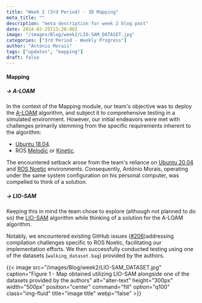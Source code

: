 ```yaml
---
title: "Week 2 (3rd Period) - 3D Mapping"
meta_title: ""
description: "meta description for week 2 blog post"
date: 2024-02-25T13:28:00Z
image: "/images/Blog/week2/LIO-SAM_DATASET.jpg"
categories: ["3rd Period - Weekly Progress"]
author: "António Morais"
tags: ["updates", "mapping"]
draft: false
---
```


#### Mapping

##### → A-LOAM

<!-- Regarding the Mapping module, the team planned to implement the SLAM algorithm [A-LOAM](https://github.com/HKUST-Aerial-Robotics/A-LOAM) and test it in simulation. At first there were a few set backs, the requirements of the algorithm itself: -->
In the context of the Mapping module, our team's objective was to deploy the [A-LOAM](https://github.com/HKUST-Aerial-Robotics/A-LOAM) algorithm, and subject it to comprehensive testing in a simulated environment. However, our initial endeavors were met with challenges primarily stemming from the specific requirements inherent to the algorithm:

- [Ubuntu 18.04](https://ubuntu.com/18-04).
- ROS [Melodic](http://wiki.ros.org/melodic/Installation/Ubuntu) or [Kinetic](http://wiki.ros.org/kinetic/Installation/Ubuntu).

<!-- This was a set back because the team works with [Ubuntu 20.04](https://releases.ubuntu.com/focal/) and [ROS Noetic](http://wiki.ros.org/noetic/Installation/Ubuntu). For that reason António Morais has the same setup on his personal computer and had to find a solution. Fortunatly the authors of the algorithm also provide [Docker](https://docs.docker.com/get-started/overview/) support which is a very handy tool for cases like this. -->
The encountered setback arose from the team's reliance on [Ubuntu 20.04](https://releases.ubuntu.com/focal/) and [ROS Noetic](http://wiki.ros.org/noetic/Installation/Ubuntu) environments. Consequently, António Morais, operating under the same system configuration on his personal computer, was compelled to think of a solution.

##### → LIO-SAM

Keeping this in mind the team chose to explore (although not planned to do so) the [LIO-SAM](https://github.com/TixiaoShan/LIO-SAM) algorithm while thinking of a solution for the A-LOAM algorithm. 

Notably, we encountered existing GitHub issues ([#206](https://github.com/TixiaoShan/LIO-SAM/issues/206))addressing compilation challenges specific to ROS Noetic, facilitating our implementation efforts. We then successfully conducted testing using one of the datasets (`walking_dataset.bag`) provided by the authors. 

{{< image src="/images/Blog/week2/LIO-SAM_DATASET.jpg" caption="Figure 1 - Map obtained utilizing LIO-SAM alongside one of the datasets provided by the authors" alt="alter-text" height="300px" width="500px" position="center" command="fill" option="q100" class="img-fluid" title="image title"  webp="false" >}}
